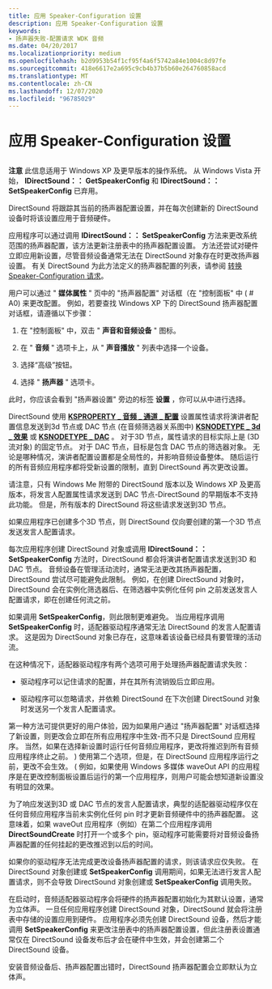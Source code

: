 ```yaml
---
title: 应用 Speaker-Configuration 设置
description: 应用 Speaker-Configuration 设置
keywords:
- 扬声器失败-配置请求 WDK 音频
ms.date: 04/20/2017
ms.localizationpriority: medium
ms.openlocfilehash: b2d9953b54f1cf95f4a6f5742a84e1004c8d97fe
ms.sourcegitcommit: 418e6617e2a695c9cb4b37b5b60e264760858acd
ms.translationtype: MT
ms.contentlocale: zh-CN
ms.lasthandoff: 12/07/2020
ms.locfileid: "96785029"
---
```

# <a name="applying-speaker-configuration-settings"></a>应用 Speaker-Configuration 设置


## <span id="applying_speaker_configuration_settings"></span><span id="APPLYING_SPEAKER_CONFIGURATION_SETTINGS"></span>


**注意**  此信息适用于 Windows XP 及更早版本的操作系统。 从 Windows Vista 开始， **IDirectSound：： GetSpeakerConfig** 和 **IDirectSound：： SetSpeakerConfig** 已弃用。

 

DirectSound 将跟踪其当前的扬声器配置设置，并在每次创建新的 DirectSound 设备时将该设置应用于音频硬件。

应用程序可以通过调用 **IDirectSound：： SetSpeakerConfig** 方法来更改系统范围的扬声器配置，该方法更新注册表中的扬声器配置设置。 方法还尝试对硬件立即应用新设置，尽管音频设备通常无法在 DirectSound 对象存在时更改扬声器设置。 有关 DirectSound 为此方法定义的扬声器配置的列表，请参阅 [转换 Speaker-Configuration 请求](translating-speaker-configuration-requests.md)。

用户可以通过 " **媒体属性** " 页中的 "扬声器配置" 对话框（在 "控制面板" 中 ( # A0) 来更改配置。 例如，若要查找 Windows XP 下的 DirectSound 扬声器配置对话框，请遵循以下步骤：

1.  在 "控制面板" 中，双击 " **声音和音频设备** " 图标。

2.  在 " **音频** " 选项卡上，从 " **声音播放** " 列表中选择一个设备。

3.  选择“高级”按钮。

4.  选择 " **扬声器** " 选项卡。

此时，你应该会看到 "扬声器设置" 旁边的标签 **设置** ，你可以从中进行选择。

DirectSound 使用 [**KSPROPERTY \_ 音频 \_ 通道 \_ 配置**](./ksproperty-audio-channel-config.md) 设置属性请求将演讲者配置信息发送到3d 节点或 DAC 节点 (在音频筛选器关系图中) [**KSNODETYPE \_ 3d \_ 效果**](./ksnodetype-3d-effects.md) 或 [**KSNODETYPE \_ DAC**](./ksnodetype-dac.md) 。 对于3D 节点，属性请求的目标实际上是 (3D 流对象) 的固定节点。 对于 DAC 节点，目标是包含 DAC 节点的筛选器对象。 无论是哪种情况，演讲者配置设置都是全局性的，并影响音频设备整体。 随后运行的所有音频应用程序都将受新设置的限制，直到 DirectSound 再次更改设置。

请注意，只有 Windows Me 附带的 DirectSound 版本以及 Windows XP 及更高版本，将发言人配置属性请求发送到 DAC 节点-DirectSound 的早期版本不支持此功能。 但是，所有版本的 DirectSound 将这些请求发送到3D 节点。

如果应用程序已创建多个3D 节点，则 DirectSound 仅向要创建的第一个3D 节点发送发言人配置请求。

每次应用程序创建 DirectSound 对象或调用 **IDirectSound：： SetSpeakerConfig** 方法时，DirectSound 都会将演讲者配置请求发送到3D 和 DAC 节点。 音频设备在管理活动流时，通常无法更改其扬声器配置，DirectSound 尝试尽可能避免此限制。 例如，在创建 DirectSound 对象时，DirectSound 会在实例化筛选器后、在筛选器中实例化任何 pin 之前发送发言人配置请求，即在创建任何流之前。

如果调用 **SetSpeakerConfig**，则此限制更难避免。 当应用程序调用 **SetSpeakerConfig** 时，适配器驱动程序通常无法 DirectSound 的发言人配置请求。 这是因为 DirectSound 对象已存在，这意味着该设备已经具有要管理的活动流。

在这种情况下，适配器驱动程序有两个选项可用于处理扬声器配置请求失败：

-   驱动程序可以记住请求的配置，并在其所有流销毁后立即应用。

-   驱动程序可以忽略请求，并依赖 DirectSound 在下次创建 DirectSound 对象时发送另一个发言人配置请求。

第一种方法可提供更好的用户体验，因为如果用户通过 "扬声器配置" 对话框选择了新设置，则更改会立即在所有应用程序中生效-而不只是 DirectSound 应用程序。 当然，如果在选择新设置时运行任何音频应用程序，更改将推迟到所有音频应用程序终止之前。 ) 使用第二个选项，但是，在 DirectSound 应用程序运行之前，更改不会生效。 ( 例如，如果使用 Windows 多媒体 waveOut API 的应用程序是在更改控制面板设置后运行的第一个应用程序，则用户可能会想知道新设置没有明显的效果。

为了响应发送到3D 或 DAC 节点的发言人配置请求，典型的适配器驱动程序仅在任何音频应用程序当前未实例化任何 pin 时才更新音频硬件中的扬声器配置。 这意味着，如果 waveOut 应用程序（例如）在第二个应用程序调用 **DirectSoundCreate** 时打开一个或多个 pin，驱动程序可能需要将对音频设备扬声器配置的任何挂起的更改推迟到以后的时间。

如果你的驱动程序无法完成更改设备扬声器配置的请求，则该请求应仅失败。 在 DirectSound 对象创建或 **SetSpeakerConfig** 调用期间，如果无法进行发言人配置请求，则不会导致 DirectSound 对象创建或 **SetSpeakerConfig** 调用失败。

在启动时，音频适配器驱动程序会将硬件的扬声器配置初始化为其默认设置，通常为立体声。 一旦任何应用程序创建 DirectSound 对象，DirectSound 就会将注册表中存储的设置应用到硬件。 应用程序必须先创建 DirectSound 设备，然后才能调用 **SetSpeakerConfig** 来更改注册表中的扬声器配置设置，但此注册表设置通常仅在 DirectSound 设备发布后才会在硬件中生效，并会创建第二个 DirectSound 设备。

安装音频设备后、扬声器配置出错时，DirectSound 扬声器配置会立即默认为立体声。

 

